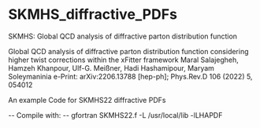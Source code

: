# SKMHS_diffractive_PDFs
SKMHS: Global QCD analysis of diffractive parton distribution function


 Global QCD analysis of diffractive parton distribution function considering higher twist corrections within the xFitter framework
 Maral Salajegheh, Hamzeh Khanpour, Ulf-G. Meißner, Hadi Hashamipour, Maryam Soleymaninia
                               e-Print: arXiv:2206.13788 [hep-ph];	Phys.Rev.D 106 (2022) 5, 054012



 An example Code for SKMHS22 diffractive PDFs
  
 --    Compile with:
 --    gfortran SKMHS22.f -L /usr/local/lib -lLHAPDF


